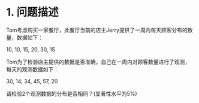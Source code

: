 # 1. 问题描述
Tom考虑购买一家餐厅，此餐厅当前的店主Jerry提供了一周内每天顾客分布的数量，数据如下：  

10, 10, 15, 20, 30, 15

Tom为了检验店主提供的数据是否准确，自己在一周内对顾客数量进行了观测，每天的观测数据如下：  

30, 14, 34, 45, 57, 20

请检验2个观测数据的分布是否相同？(显著性水平为5%)

```
```
